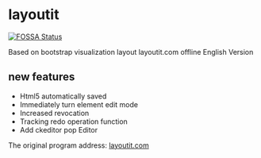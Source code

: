 layoutit
========

[![FOSSA Status](https://app.fossa.io/api/projects/git%2Bhttps%3A%2F%2Fgithub.com%2Fdavask%2Fp-layoutit.svg?type=shield)](https://app.fossa.io/projects/git%2Bhttps%3A%2F%2Fgithub.com%2Fdavask%2Fp-layoutit?ref=badge_shield)

Based on bootstrap visualization layout layoutit.com offline English Version

## new features

- Html5 automatically saved
- Immediately turn element edit mode
- Increased revocation
- Tracking redo operation function
- Add ckeditor pop Editor

The original program address: <a href="http://layoutit.com" target="_blank">layoutit.com</a>
